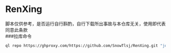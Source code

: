 # RenXing
脚本仅供参考，是否运行自行斟酌，自行下载所出事故与本仓库无关，使用即代表同意此条款<br>
###拉库命令
```Bash
ql repo https://ghproxy.com/https://github.com/SnowTlsj/RenXing.git "jd_|m_|package-|jdCookie" "activity|backUp" "^jd[^_]|USER|function|utils|sendNotify|JDJRValidator_|sign_graphics_validate|ql|JDSignValidator|magic"
```
